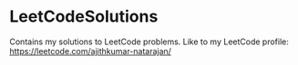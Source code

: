 # LeetCodeSolutions
Contains my solutions to LeetCode problems. Like to my LeetCode profile: https://leetcode.com/ajithkumar-natarajan/
